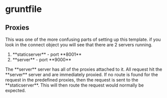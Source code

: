 gruntfile
=========

Proxies
-------------
<p>This was one of the more confusing parts of setting up this template.  if you look in the connect object you will see that
  there are 2 servers running.</p>

  <ol>
    <li>**staticserver** - port **8001**</li>
    <li>**server** - port **9000**</li>
  </ol>
  
<p>The **server** server has all of the proxies attached to it.  All request hit the **server** server and are immediately proxied.
    If no route is found for the request in the predefined proxies, then the request is sent to the **staticserver**.  This will then route
    the request would normally be expected.</p>
